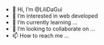 - 👋 Hi, I’m @LiliDaGui
- 👀 I’m interested in web developed
- 🌱 I’m currently learning ...
- 💞️ I’m looking to collaborate on ...
- 📫 How to reach me ...

<!---
LiliDaGui/LiliDaGui is a ✨ special ✨ repository because its `README.md` (this file) appears on your GitHub profile.
You can click the Preview link to take a look at your changes.
--->
